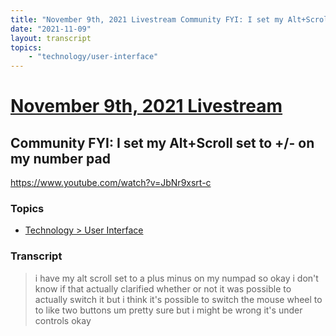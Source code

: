 ```yaml
---
title: "November 9th, 2021 Livestream Community FYI: I set my Alt+Scroll set to +/- on my number pad"
date: "2021-11-09"
layout: transcript
topics:
    - "technology/user-interface"
---
```

# [November 9th, 2021 Livestream](../2021-11-09.md)
## Community FYI: I set my Alt+Scroll set to +/- on my number pad
https://www.youtube.com/watch?v=JbNr9xsrt-c

### Topics
* [Technology > User Interface](../topics/technology/user-interface.md)

### Transcript

> i have my alt scroll set to a plus minus on my numpad so okay i don't know if that actually clarified whether or not it was possible to actually switch it but i think it's possible to switch the mouse wheel to to like two buttons um pretty sure but i might be wrong it's under controls okay
